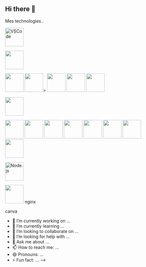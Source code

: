 ## Hi there 👋
Mes technologies..                  
<P>
   <img src="https://cdn.jsdelivr.net/gh/devicons/devicon@latest/icons/vscode/vscode-original-wordmark.svg" alt="VSCode" width="60"/> 
</P>
<p>
   <img src="https://cdn.jsdelivr.net/gh/devicons/devicon@latest/icons/git/git-original-wordmark.svg" width="60" / 
</p>
<p align="left">
  <img src="https://cdn.jsdelivr.net/gh/devicons/devicon@latest/icons/html5/html5-original-wordmark.svg" width="60" /> 
  <img src="https://cdn.jsdelivr.net/gh/devicons/devicon@latest/icons/css3/css3-original-wordmark.svg" width="60" />>
  <img src="https://cdn.jsdelivr.net/gh/devicons/devicon@latest/icons/java/java-original-wordmark.svg" width="60"  /> 
  <img src="https://cdn.jsdelivr.net/gh/devicons/devicon@latest/icons/react/react-original-wordmark.svg" width="60" />    
  <img src="https://cdn.jsdelivr.net/gh/devicons/devicon@latest/icons/php/php-original.svg" width="60" /></p>
  <img src="https://cdn.jsdelivr.net/gh/devicons/devicon@latest/icons/python/python-original-wordmark.svg" width="60" /><p> 
  <img src="https://cdn.jsdelivr.net/gh/devicons/devicon@latest/icons/json/json-original.svg" width="60" />  
  <img src="https://cdn.jsdelivr.net/gh/devicons/devicon@latest/icons/c/c-original.svg" width="60" />
  <img src="https://cdn.jsdelivr.net/gh/devicons/devicon@latest/icons/cplusplus/cplusplus-original.svg" width="60" />
  <img src="https://cdn.jsdelivr.net/gh/devicons/devicon@latest/icons/mysql/mysql-original-wordmark.svg" width="60" />
   <img src="https://cdn.jsdelivr.net/gh/devicons/devicon@latest/icons/postgresql/postgresql-original-wordmark.svg" width="60" />
   <img src="https://cdn.jsdelivr.net/gh/devicons/devicon@latest/icons/sqlite/sqlite-original-wordmark.svg" width="60" />
   <img src="https://cdn.jsdelivr.net/gh/devicons/devicon@latest/icons/mongodb/mongodb-original-wordmark.svg" width="60" />
   <img src="https://cdn.jsdelivr.net/gh/devicons/devicon@latest/icons/mongoose/mongoose-original-wordmark.svg" width="60" />
</p>
<p>
  <img src="https://cdn.jsdelivr.net/gh/devicons/devicon@latest/icons/nodejs/nodejs-plain-wordmark.svg" alt="Node.js" width="60"/> 
</p>
<p>   
  <img src="https://cdn.jsdelivr.net/gh/devicons/devicon@latest/icons/apache/apache-original-wordmark.svg"  width="60"/>
   nginx
</p>
<P>
   canva
</P>
                   
          
          
          
          
          

          
          
- 🔭 I’m currently working on ...
- 🌱 I’m currently learning ...
- 👯 I’m looking to collaborate on ...
- 🤔 I’m looking for help with ...
- 💬 Ask me about ...
- 📫 How to reach me: ...
- 😄 Pronouns: ...
- ⚡ Fun fact: ...
-->
